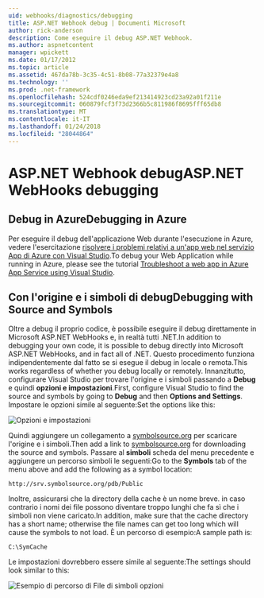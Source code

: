 ```yaml
---
uid: webhooks/diagnostics/debugging
title: ASP.NET Webhook debug | Documenti Microsoft
author: rick-anderson
description: Come eseguire il debug ASP.NET Webhook.
ms.author: aspnetcontent
manager: wpickett
ms.date: 01/17/2012
ms.topic: article
ms.assetid: 467da78b-3c35-4c51-8b08-77a32379e4a8
ms.technology: ''
ms.prod: .net-framework
ms.openlocfilehash: 524cdf0246eda9ef213414923cd23a92a01f211e
ms.sourcegitcommit: 060879fcf3f73d2366b5c811986f8695fff65db8
ms.translationtype: MT
ms.contentlocale: it-IT
ms.lasthandoff: 01/24/2018
ms.locfileid: "28044864"
---
```

# <a name="aspnet-webhooks-debugging"></a><span data-ttu-id="4e855-103">ASP.NET Webhook debug</span><span class="sxs-lookup"><span data-stu-id="4e855-103">ASP.NET WebHooks debugging</span></span>  

## <a name="debugging-in-azure"></a><span data-ttu-id="4e855-104">Debug in Azure</span><span class="sxs-lookup"><span data-stu-id="4e855-104">Debugging in Azure</span></span>

<span data-ttu-id="4e855-105">Per eseguire il debug dell'applicazione Web durante l'esecuzione in Azure, vedere l'esercitazione [risolvere i problemi relativi a un'app web nel servizio App di Azure con Visual Studio](https://azure.microsoft.com/documentation/articles/web-sites-dotnet-troubleshoot-visual-studio/#webserverlogs).</span><span class="sxs-lookup"><span data-stu-id="4e855-105">To debug your Web Application while running in Azure, please see the tutorial [Troubleshoot a web app in Azure App Service using Visual Studio](https://azure.microsoft.com/documentation/articles/web-sites-dotnet-troubleshoot-visual-studio/#webserverlogs).</span></span>

## <a name="debugging-with-source-and-symbols"></a><span data-ttu-id="4e855-106">Con l'origine e i simboli di debug</span><span class="sxs-lookup"><span data-stu-id="4e855-106">Debugging with Source and Symbols</span></span>

<span data-ttu-id="4e855-107">Oltre a debug il proprio codice, è possibile eseguire il debug direttamente in Microsoft ASP.NET WebHooks e, in realtà tutti .NET.</span><span class="sxs-lookup"><span data-stu-id="4e855-107">In addition to debugging your own code, it is possible to debug directly into Microsoft ASP.NET WebHooks, and in fact all of .NET.</span></span> <span data-ttu-id="4e855-108">Questo procedimento funziona indipendentemente dal fatto se si esegue il debug in locale o remota.</span><span class="sxs-lookup"><span data-stu-id="4e855-108">This works regardless of whether you debug locally or remotely.</span></span> <span data-ttu-id="4e855-109">Innanzitutto, configurare Visual Studio per trovare l'origine e i simboli passando a **Debug** e quindi **opzioni e impostazioni**.</span><span class="sxs-lookup"><span data-stu-id="4e855-109">First, configure Visual Studio to find the source and symbols by going to **Debug** and then **Options and Settings**.</span></span> <span data-ttu-id="4e855-110">Impostare le opzioni simile al seguente:</span><span class="sxs-lookup"><span data-stu-id="4e855-110">Set the options like this:</span></span>

![Opzioni e impostazioni](_static/SourceSymbols.png)

<span data-ttu-id="4e855-112">Quindi aggiungere un collegamento a [symbolsource.org](http://symbolsource.org) per scaricare l'origine e i simboli.</span><span class="sxs-lookup"><span data-stu-id="4e855-112">Then add a link to [symbolsource.org](http://symbolsource.org) for downloading the source and symbols.</span></span> <span data-ttu-id="4e855-113">Passare al **simboli** scheda del menu precedente e aggiungere un percorso simboli le seguenti:</span><span class="sxs-lookup"><span data-stu-id="4e855-113">Go to the **Symbols** tab of the menu above and add the following as a symbol location:</span></span>

```
http://srv.symbolsource.org/pdb/Public
```

<span data-ttu-id="4e855-114">Inoltre, assicurarsi che la directory della cache è un nome breve. in caso contrario i nomi dei file possono diventare troppo lunghi che fa sì che i simboli non viene caricato.</span><span class="sxs-lookup"><span data-stu-id="4e855-114">In addition, make sure that the cache directory has a short name; otherwise the file names can get too long which will cause the symbols to not load.</span></span> <span data-ttu-id="4e855-115">È un percorso di esempio:</span><span class="sxs-lookup"><span data-stu-id="4e855-115">A sample path is:</span></span>

```
C:\SymCache
```

<span data-ttu-id="4e855-116">Le impostazioni dovrebbero essere simile al seguente:</span><span class="sxs-lookup"><span data-stu-id="4e855-116">The settings should look similar to this:</span></span>

![Esempio di percorso di File di simboli opzioni](_static/SymSource.png)
